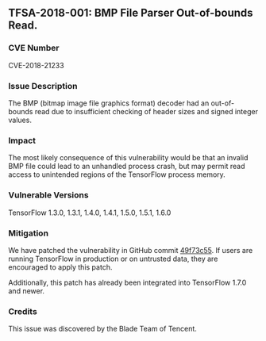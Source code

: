 ## TFSA-2018-001: BMP File Parser Out-of-bounds Read.

### CVE Number

CVE-2018-21233

### Issue Description

The BMP (bitmap image file graphics format) decoder had an out-of-bounds read
due to insufficient checking of header sizes and signed integer values. 

### Impact

The most likely consequence of this vulnerability would be that an invalid BMP
file could lead to an unhandled process crash, but may permit read access to
unintended regions of the TensorFlow process memory.

### Vulnerable Versions

TensorFlow 1.3.0, 1.3.1, 1.4.0, 1.4.1, 1.5.0, 1.5.1, 1.6.0

### Mitigation

We have patched the vulnerability in GitHub commit
[49f73c55](https://github.com/galeone/tensorflow/commit/49f73c55d56edffebde4bca4a407ad69c1cae433).
If users are running TensorFlow in production or on untrusted data, they are
encouraged to apply this patch.

Additionally, this patch has already been integrated into TensorFlow 1.7.0 and
newer.

### Credits

This issue was discovered by the Blade Team of Tencent.

